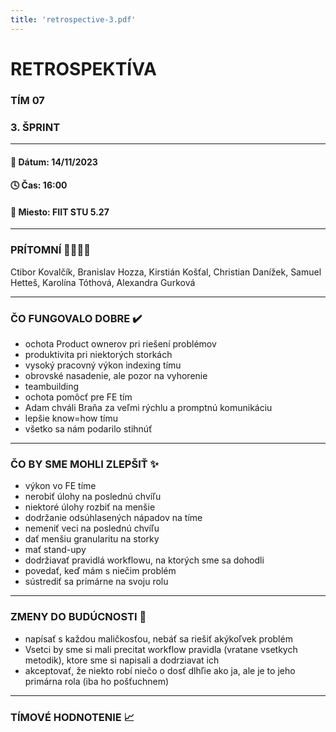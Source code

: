 ```yaml
---
title: 'retrospective-3.pdf'
---
```


# RETROSPEKTÍVA

### TÍM 07

### 3. ŠPRINT

---

#### 📆 Dátum: 14/11/2023

#### 🕓 Čas: 16:00

#### 📍 Miesto: FIIT STU 5.27

---

### PRÍTOMNÍ 👩‍👨‍👧‍👦

Ctibor Kovalčík, Branislav Hozza, Kirstián Košťal, Christian Danížek, Samuel Hetteš, Karolína Tóthová, Alexandra Gurková


---

### ČO FUNGOVALO DOBRE ✔️

- ochota Product ownerov pri riešení problémov
- produktivita pri niektorých storkách
- vysoký pracovný výkon indexing tímu
- obrovské nasadenie, ale pozor na vyhorenie
- teambuilding
- ochota pomôcť pre FE tím
- Adam chváli Braňa za veľmi rýchlu a promptnú komunikáciu
- lepšie know=how tímu
- všetko sa nám podarilo stihnúť


---

### ČO BY SME MOHLI ZLEPŠIŤ ✨

- výkon vo FE tíme
- nerobiť úlohy na poslednú chvíľu
- niektoré úlohy rozbiť na menšie
- dodržanie odsúhlasených nápadov na tíme
- nemeniť veci na poslednú chvíľu
- dať menšiu granularitu na storky
- mať stand-upy
- dodržiavať pravidlá workflowu, na ktorých sme sa dohodli
- povedať, keď mám s niečim problém
- sústrediť sa primárne na svoju rolu


---

### ZMENY DO BUDÚCNOSTI 🚀
- napísať s každou maličkosťou, nebáť sa riešiť akýkoľvek problém
- Vsetci by sme si mali precitat workflow pravidla (vratane vsetkych metodik), ktore sme si napisali a dodrziavat ich
- akceptovať, že niekto robí niečo o dosť dlhľie ako ja, ale je to jeho primárna rola (iba ho pošťuchnem)

---

### TÍMOVÉ HODNOTENIE 📈
